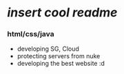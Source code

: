 # *insert cool readme*
### html/css/java
* developing SG, Cloud
* protecting servers from nuke
* developing the best website :d
